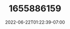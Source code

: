 ---
title: "1655886159"
date: 2022-06-22T01:22:39-07:00
draft: true
post_id: 1655886159
cloudflare_id: ""
---